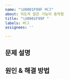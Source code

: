 ```yaml
---
name: "\U0001F99F 버그"
about: 의도치 않은 기능이 동작함
title: "\U0001F99F "
labels: 버그
assignees: ''

---
```


## 문제 설명

## 원인 & 해결 방법
